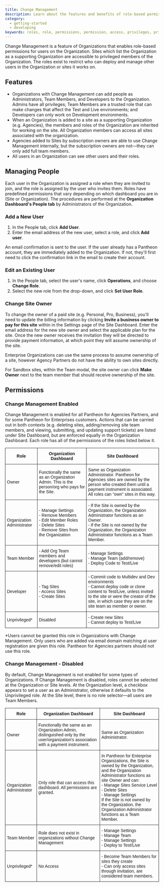 ```yaml
---
title: Change Management
description: Learn about the features and benefits of role-based permissions for Pantheon sites.
category:
  - getting-started
  - developing
keywords: roles, role, permissions, permission, access, privileges, privilege, team members, developer role, developer, organization management, manage organization, change management, team management, manage team, manage team access  
---
```

Change Management is a feature of Organizations that enables role-based permissions for users on the Organization. Sites which list the Organization as a supporting Organization are accessible to privileged members of the Organization. The roles exist to restrict who can deploy and manage other users in the Organization or sites it works on.

## Features
* Organizations with Change Management can add people as Administrators, Team Members, and Developers to the Organization. Admins have all privileges; Team Members are a trusted role that can make changes that affect the Test and Live environments; and Developers can only work on Development environments.
* When an Organization is added to a site as a supporting Organization (e.g. Agencies), the members and roles of the Organization are inherited for working on the site. All Organization members can access all sites associated with the organization.
* Agencies added to Sites by subscription owners are able to use Change Management internally, but the subscription owners are not—they can only add full team members.
* All users in an Organization can see other users and their roles.


## Managing People
Each user in the Organization is assigned a role when they are invited to join, and the role is assigned by the user who invites them. Roles have predefined permissions that vary depending on which dashboard you are in (Site or Organization). The procedures are performed at the **Organization Dashboard's People tab** by Administrators of the Organization.


### Add a New User

1. In the People tab, click **Add User**.
2. Enter the email address of the new user, select a role, and click **Add user**.

An email confirmation is sent to the user. If the user already has a Pantheon account, they are immediately added to the Organization. If not, they'll first need to click the confirmation link in the email to create their account.


### Edit an Existing User

1. In the People tab, select the user's name, click **Operations**, and choose **Change Role**.
2. Select the new role from the drop-down, and click **Set User Role**.

### Change Site Owner

To change the owner of a paid site (e.g. Personal, Pro, Business), you'll need to update the billing information by clicking **Invite a business owner to pay for this site** within in the Settings page of the Site Dashboard. Enter the email address for the new site owner and select the applicable plan for the site. Once the new owner receives the invitation they will be directed to provide payment information, at which point they will assume ownership of the site.

Enterprise Organizations can use the same process to assume ownership of a site, however Agency Partners do not have the ability to own sites directly.

For Sandbox sites, within the Team modal, the site owner can click **Make Owner** next to the team member that should receive ownership of the site.


## Permissions

### Change Management Enabled

Change Management is enabled for all Pantheon for Agencies Partners, and for some Pantheon for Enterprises customers. Actions that can be carried out in both contexts (e.g. deleting sites, adding/removing site team members, and viewing, submitting, and updating support tickets) are listed under Site Dashboard, but are enforced equally in the Organization Dashboard. Each role has all of the permissions of the roles listed below it.

<style type="text/css">
.tg  {border-collapse:collapse;border-spacing:0;}
.tg td{font-family:Arial, sans-serif;font-size:14px;padding:10px 5px;border-style:solid;border-width:1px;overflow:hidden;word-break:normal;}
.tg th{font-family:Arial, sans-serif;font-size:14px;font-weight:normal;padding:10px 5px;border-style:solid;border-width:1px;overflow:hidden;word-break:normal;}
.tg .tg-e3zv{font-weight:bold}
</style>
<table class="tg">
<tr>
<th class="tg-e3zv">Role</th>
<th class="tg-e3zv">Organization Dashboard</th>
<th class="tg-e3zv">Site Dashboard</th>
</tr>
<tr>
<td class="tg-031e">Owner</td>
<td class="tg-031e">Functionally the same as an Organization Admin. This is the person/org who pays for the Site.</td>
<td class="tg-031e">Same as Organization Administrator. Pantheon for Agencies sites are owned by the person who created them until a payment instrument is associated. All roles can "own" sites in this way.</td>
</tr>
<tr>
<td class="tg-031e">Organization Administrator</td>
<td class="tg-031e">- Manage Settings<br>- Remove Members<br>- Edit Member Roles<br>- Delete Sites<br>- Remove Sites from the Organization</td>
<td class="tg-031e">- If the Site is owned by the Organization, the Organization Administrator functions as an Owner.<br>- If the Site is not owned by the Organization, the Organization Administrator functions as a Team Member.</td>
</tr>
<tr>
<td class="tg-031e">Team Member</td>
<td class="tg-031e">- Add Org Team members and developers (but cannot remove/edit roles)</td>
<td class="tg-031e">- Manage Settings<br>- Manage Team (add/remove)<br>- Deploy Code to Test/Live</td>
</tr>
<tr>
<td class="tg-031e">Developer</td>
<td class="tg-031e">- Tag Sites<br>- Access Sites<br>- Create Sites</td>
<td class="tg-031e">- Commit code to Multidev and Dev environments<br>- Cannot deploy code or clone content to Test/Live, unless invited to the site or were the creator of the site, in which case they are on the site team as member or owner.</td>
</tr>
<tr>
<td class="tg-031e">Unprivileged*</td>
<td class="tg-031e">Disabled
<td class="tg-031e">- Create new Sites<br>- Cannot deploy to Test/Live</td>
</tr>
</table>
*Users cannot be granted this role in Organizations with Change Management. Only users who are added via email domain matching at user registration are given this role. Pantheon for Agencies partners should not use this role.


### Change Management - Disabled

By default, Change Management is not enabled for some types of Organizations. If Change Management is disabled, roles cannot be selected at the Organization or Site levels. At the Organization level, a checkbox appears to set a user as an Administrator, otherwise it defaults to the Unprivileged role. At the Site level, there is no role selector&mdash;all users are Team Members.

<style type="text/css">
.tg  {border-collapse:collapse;border-spacing:0;}
.tg td{font-family:Arial, sans-serif;font-size:14px;padding:10px 5px;border-style:solid;border-width:1px;overflow:hidden;word-break:normal;}
.tg th{font-family:Arial, sans-serif;font-size:14px;font-weight:normal;padding:10px 5px;border-style:solid;border-width:1px;overflow:hidden;word-break:normal;}
.tg .tg-e3zv{font-weight:bold}
</style>
<table class="tg">
<tr>
<th class="tg-e3zv">Role</th>
<th class="tg-e3zv">Organization Dashboard</th>
<th class="tg-e3zv">Site Dashboard</th>
</tr>
<tr>
<td class="tg-031e">Owner</td>
<td class="tg-031e">Functionally the same as an Organization Admin, distinguished only by the user/organization's association with a payment instrument.  </td>
<td class="tg-031e">Same as Organization Administrator.</td>
</tr>
<tr>
<td class="tg-031e">Organization Administrator</td>
<td class="tg-031e">Only role that can access this dashboard. All permissions are granted.</td>
<td class="tg-031e">In Pantheon for Enterprise Organizations, the Site is owned by the Organization, and the Organization Administrator functions as site Owner and can:<br>- Manage Sites Service Level<br>- Delete Sites<br>- Manage Settings<br>If the Site is not owned by the Organization, the Organization Administrator functions as a Team Member.</td>
</tr>
<tr>
<td class="tg-031e">Team Member</td>
<td class="tg-031e">Role does not exist in organizations without Change Management</td>
<td class="tg-031e">- Manage Settings<br>- Manage Team<br>- Manage Settings<br>- Deploy to Test/Live</td>
</tr>
<tr>
<td class="tg-031e">Unprivileged*</td>
<td class="tg-031e"> No Access</td>
<td class="tg-031e">- Become Team Members for sites they create<br>- Can only access sites through invitation, are considered team members.</td>
</tr>
</table>
